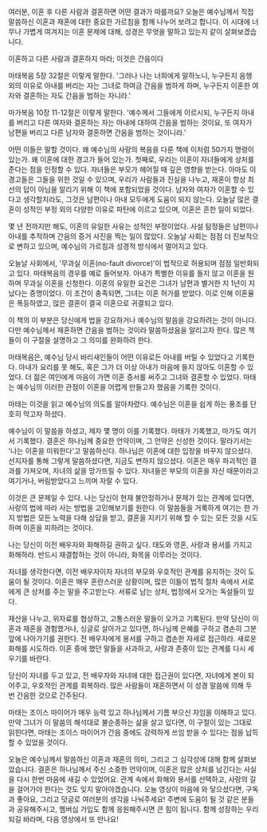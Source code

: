 여러분,
이혼 후 다른 사람과 결혼하면 어떤 결과가 따를까요?
오늘은 예수님께서 직접 말씀하신 이혼과 재혼에 대한 중요한 가르침을 함께 나누어 보려고 합니다.
이 시대에 너무나 가볍게 여겨지는 이혼 문제에 대해,
성경은 무엇을 말하고 있는지 같이 살펴보겠습니다.



이혼하고 다른 사람과 결혼하지 마라; 이것은 간음이다



마태복음 5장 32절은 이렇게 말한다.
'그러나 나는 너희에게 말하노니,
누구든지 음행 외의 이유로 아내를 버리는 자는 그녀로 하여금 간음을 범하게 하며,
누구든지 이혼한 여자와 결혼하는 자도 간음을 범하는 자니라.'

마가복음 10장 11-12절은 이렇게 말한다.
'예수께서 그들에게 이르시되,
누구든지 아내를 버리고 다른 여자와 결혼하는 자는 아내에 대하여 간음을 범하는 것이요,
또 여자가 남편을 버리고 다른 남자와 결혼하면 간음을 범하는 것이니라.'

어떤 이들은 말할 것이다.
왜 예수님의 사랑의 복음을 다룬 책에 이처럼 50가지 명령이 있는가.
왜 이혼에 대한 경고가 들어 있는가.
첫째로,
우리는 이혼이 자녀들에게 상처를 준다는 점을 인정할 수 있다.
자녀들은 부모가 헤어질 때 깊은 영향을 받는다.
아마도 이 경고들은 그들을 위한 것일 수 있으며,
우리가 사람들과 진실을 나누고,
재혼이 항상 최선의 답이 아님을 알리기 위해 이 책에 포함되었을 것이다.
남자와 여자가 이혼할 수 있다고 생각할지라도,
그것은 남편이나 아내 모두에게 도움이 되지 않는다.
오늘날 많은 결혼이 성적인 부정 외의 다양한 이유로 파탄에 이르고 있으며,
이혼은 흔한 일이 되었다.

몇 년 전까지만 해도,
이혼의 유일한 사유는 성적인 부정이었다.
사설 탐정들은 남편이나 아내를 추적하며 간음의 증거 사진을 찍는 일이 많았다.
오늘날 사회는 점점 더 진보적으로 변하고 있으며,
예수님의 가르침과 성경적 방식에서 멀어지고 있다.

오늘날 사회에서,
'무과실 이혼(no-fault divorce)'이 법적으로 허용되며 점점 일반화되고 있다.
마태복음의 경우를 예로 들어보자.
아내가 특별한 이유를 들지 않고 이혼을 원하며 무과실 이혼을 신청한다.
이혼의 유일한 요건은 그녀가 남편과 별거한 지 1년이 지났다는 증명이었다.
이 조건이 충족되면,
그녀는 이혼 허가를 받았다.
이로 인해 이혼율은 폭등하였고,
많은 결혼이 결국 이혼으로 귀결되고 있다.

이 책의 이 부분은 당신에게 법을 강요하거나 예수님의 말씀을 강요하려는 것이 아니다.
다만 예수님께서 재혼하면 간음을 범하는 것이라 말씀하셨음을 알리고자 한다.
많은 책들이 이 구절을 설명하고 그 의미를 완화하려 한다.

마태복음은,
예수님 당시 바리새인들이 어떤 이유로든 아내를 버릴 수 있었다고 기록한다.
아내가 요리를 못 해도,
혹은 그가 더 이상 아내가 마음에 들지 않아도 이혼할 수 있었다.
더 젊은 여인에게 마음이 가면 이혼 증서를 써주고 그녀와 결혼할 수 있었다.
마태는 예수님의 이러한 관점이 이혼을 어렵게 만들고자 했음을 기록한 것이다.

마태는 이것을 읽고 예수님의 의도를 알아차렸다.
예수님은 이혼을 쉽게 하는 풍조를 단호히 막고자 하셨다.

예수님이 이 말씀을 하셨고,
제자 몇 명이 이를 기록했다.
마태가 기록했고,
마가도 여기서 기록했다.
결혼은 하나님께 중요한 언약이며,
그 언약은 신성한 것이다.
말라기서는 '나는 이혼을 미워한다'고 말씀하신다.
하나님은 이혼에 대한 입장을 바꾸지 않으셨다.
선지자를 통해 그렇게 말씀하셨다면,
지금도 변하지 않으셨다.
이혼은 매우 파괴적인 결과를 가져오며,
자녀의 삶을 망가뜨릴 수 있다.
자녀들은 부모의 이혼을 자신 때문이라고 여기거나,
버림받았다고 느끼며 자랄 수 있다.

이것은 큰 문제일 수 있다.
나는 당신이 현재 불안정하거나 문제가 있는 관계에 있다면,
사랑의 법에 따라 사는 방법을 고민해보기를 원한다.
이 말씀들을 거룩하게 여기는 한 가지 방법은 모든 노력을 다해 상담을 받고,
결혼을 지키기 위해 할 수 있는 모든 것을 시도하며 이혼을 피하려는 것이다.

나는 당신이 이전 배우자와 화해하길 권하고 싶다.
태도와 영혼,
사랑과 용서를 가지고 화해하라.
반드시 재결합하는 것이 아니라,
화목을 이루라는 것이다.

자녀를 생각한다면,
이전 배우자이자 자녀의 부모와 우호적인 관계를 유지하는 것이 도움이 될 것이다.
이혼은 매우 혼란스러운 상황이며,
많은 이들이 법적 절차 속에서 서로에게 큰 상처를 주는 말을 주고받는다.
서류로 남는 상처,
법정에서 오가는 독설들이 있다.

재산을 나누고,
위자료를 협상하고,
고통스러운 말들이 오가고 기록된다.
만약 당신이 이혼과 재혼을 경험했거나,
싱글로 살아가고 있다면,
하나님께 은혜를 구하고 겸손히 그분 앞에 나아가기를 권한다.
전 배우자에게 용서를 구하고 겸손한 자세로 접근하라.
새로운 화해를 시도하라.
이혼 중에 했던 말들을 사과하고,
사랑과 존중이 있는 관계를 다시 세우기를 바란다.

당신이 자녀를 두고 있고,
전 배우자와 자녀에 대한 접근권이 있다면,
자녀에게 본이 되어주고,
우호적인 관계를 회복하라.
많은 사람들이 재혼하면서 이 성경 말씀에 의해 두 번 간음한 것으로 간주된다.

마태는 조이스 마이어가 매우 능력 있고 하나님께서 기름 부으신 자임을 이해하고 있다.
만약 그녀가 이 말씀의 해석대로 불순종하는 삶을 살고 있다면,
이 구절이 있는 그대로 읽힌다면,
마태는 조이스 마이어가 간음 중에도 강력하게 쓰임 받을 수 있다는 점을 납득할 수 있었을 것이다.



오늘은 예수님께서 말씀하신 이혼과 재혼의 의미,
그리고 그 심각성에 대해 함께 살펴보았습니다.
결혼은 하나님께서 주신 소중한 언약이며,
이혼은 많은 상처를 남긴다는 사실을 다시 한번 마음에 새길 수 있었어요.
관계 속에서 화해와 용서를 선택하고,
사랑의 길을 걸어가야 한다는 것도 잊지 말아야겠습니다.
오늘 영상이 마음에 와 닿으셨다면,
구독과 좋아요,
그리고 덧글로 여러분의 생각을 나눠주세요!
주변에 도움이 될 것 같은 분들과 공유해주시고,
멤버십 가입도 함께 응원해주시면 큰 힘이 됩니다.
함께 성장하는 우리 되길 바라며,
다음 영상에서 또 만나요!